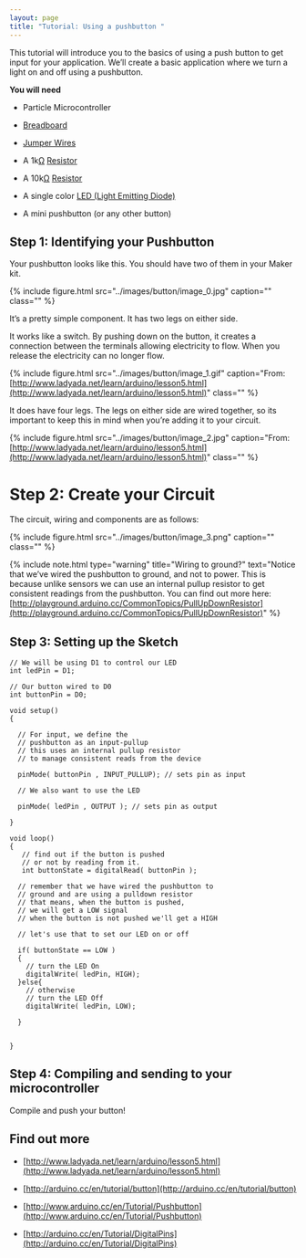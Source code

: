 ```yaml
---
layout: page
title: "Tutorial: Using a pushbutton "
---
```


This tutorial will introduce you to the basics of using a push button to get input for your application. We’ll create a basic application where we turn a light on and off using a pushbutton. 

**You will need**

* Particle Microcontroller 

* [Breadboard]({{site.baseurl}}/1-a-simple-internet-appliance/breadboards)

* [Jumper Wires]({{site.baseurl}}/1-a-simple-internet-appliance/jumpers)

* A 1k[Ω](http://en.wikipedia.org/wiki/Omega) [Resistor]({{site.baseurl}}/1-a-simple-internet-appliance/resistors)

* A 10k[Ω](http://en.wikipedia.org/wiki/Omega) [Resistor]({{site.baseurl}}/1-a-simple-internet-appliance/resistors)

* A single color [LED (Light Emitting Diode)]({{site.baseurl}}/1-a-simple-internet-appliance/leds)

* A mini pushbutton (or any other button)

## Step 1: Identifying your Pushbutton 

Your pushbutton looks like this. You should have two of them in your Maker kit.

{% include figure.html src="../images/button/image_0.jpg" caption="" class="" %}


It’s a pretty simple component. It has two legs on either side. 

It works like a switch. By pushing down on the button, it creates a connection between the terminals allowing electricity to flow. When you release the electricity can no longer flow. 

{% include figure.html src="../images/button/image_1.gif" caption="From: [http://www.ladyada.net/learn/arduino/lesson5.html](http://www.ladyada.net/learn/arduino/lesson5.html)" class="" %}

It does have four legs. The legs on either side are wired together, so its important to keep this in mind when you’re adding it to your circuit. 

{% include figure.html src="../images/button/image_2.jpg" caption="From: [http://www.ladyada.net/learn/arduino/lesson5.html](http://www.ladyada.net/learn/arduino/lesson5.html)" class="" %}


# Step 2: Create your Circuit

The circuit, wiring and components are as follows:

 {% include figure.html src="../images/button/image_3.png" caption="" class="" %}
 

{% include note.html type="warning" title="Wiring to ground?" text="Notice that we’ve wired the pushbutton to ground, and not to power. This is because unlike sensors we can use an internal pullup resistor to get consistent readings from the pushbutton. You can find out more here: [http://playground.arduino.cc/CommonTopics/PullUpDownResistor](http://playground.arduino.cc/CommonTopics/PullUpDownResistor)" %}




## Step 3: Setting up the Sketch 

````
// We will be using D1 to control our LED
int ledPin = D1;

// Our button wired to D0
int buttonPin = D0;

void setup()
{

  // For input, we define the
  // pushbutton as an input-pullup
  // this uses an internal pullup resistor
  // to manage consistent reads from the device

  pinMode( buttonPin , INPUT_PULLUP); // sets pin as input

  // We also want to use the LED

  pinMode( ledPin , OUTPUT ); // sets pin as output

}

void loop()
{
   // find out if the button is pushed
   // or not by reading from it.
   int buttonState = digitalRead( buttonPin );

  // remember that we have wired the pushbutton to
  // ground and are using a pulldown resistor
  // that means, when the button is pushed,
  // we will get a LOW signal
  // when the button is not pushed we'll get a HIGH

  // let's use that to set our LED on or off

  if( buttonState == LOW )
  {
    // turn the LED On
    digitalWrite( ledPin, HIGH);
  }else{
    // otherwise
    // turn the LED Off
    digitalWrite( ledPin, LOW);

  }


}

````



## Step 4: Compiling and sending to your microcontroller

Compile and push your button!

## Find out more 

* [http://www.ladyada.net/learn/arduino/lesson5.html](http://www.ladyada.net/learn/arduino/lesson5.html)

* [http://arduino.cc/en/tutorial/button](http://arduino.cc/en/tutorial/button)

* [http://www.arduino.cc/en/Tutorial/Pushbutton](http://www.arduino.cc/en/Tutorial/Pushbutton)

* [http://arduino.cc/en/Tutorial/DigitalPins](http://arduino.cc/en/Tutorial/DigitalPins) 

